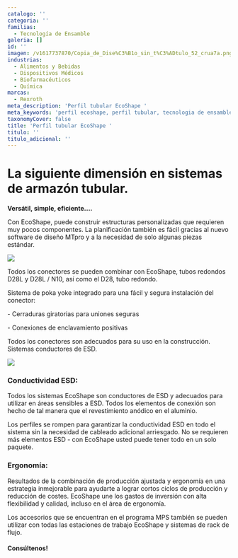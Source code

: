 ```yaml
---
catalogo: ''
categoria: ''
familias:
  - Tecnología de Ensamble
galeria: []
id: ''
imagen: /v1617737870/Copia_de_Dise%C3%B1o_sin_t%C3%ADtulo_52_crua7a.png
industrias:
  - Alimentos y Bebidas
  - Dispositivos Médicos
  - Biofarmacéuticos
  - Química
marcas:
  - Rexroth
meta_description: 'Perfil tubular EcoShape '
meta_keywords: 'perfil ecoshape, perfil tubular, tecnologia de ensamble, BRL'
taxonomyCover: false
title: 'Perfil tubular EcoShape '
titulo: ''
titulo_adicional: ''
---
```




# **La siguiente dimensión en sistemas de armazón tubular.**

**Versátil, simple, eficiente....**

Con EcoShape, puede construir estructuras personalizadas que requieren muy pocos componentes. La planificación también es fácil gracias al nuevo software de diseño MTpro y a la necesidad de solo algunas piezas estándar.

![](https://res.cloudinary.com/novatec/v1596840927/eco_p2jv0p.png)

Todos los conectores se pueden combinar con EcoShape, tubos redondos D28L y D28L / N10, así como el D28, tubo redondo.

Sistema de poka yoke integrado para una fácil y segura instalación del conector:

\- Cerraduras giratorias para uniones seguras

\- Conexiones de enclavamiento positivas

Todos los conectores son adecuados para su uso en la construcción. Sistemas conductores de ESD.

![](https://res.cloudinary.com/novatec/v1596841341/ecoshape1-gigapixel-scale-4_00x_fbqbri.png)

### **Conductividad ESD:**

Todos los sistemas EcoShape son conductores de ESD y adecuados para utilizar en áreas sensibles a ESD. Todos los elementos de conexión son hecho de tal manera que el revestimiento anódico en el aluminio.

Los perfiles se rompen para garantizar la conductividad ESD en todo el sistema sin la necesidad de cableado adicional arriesgado. No se requieren más elementos ESD - con EcoShape usted puede tener todo en un solo paquete.

### **Ergonomía:**

Resultados de la combinación de producción ajustada y ergonomía en una estrategia inmejorable para ayudarte a lograr cortos ciclos de producción y reducción de costes. EcoShape une los gastos de inversión con alta flexibilidad y calidad, incluso en el área de ergonomía.

Los accesorios que se encuentran en el programa MPS también se pueden utilizar con todas las estaciones de trabajo EcoShape y sistemas de rack de flujo.

#### **Consúltenos!**
